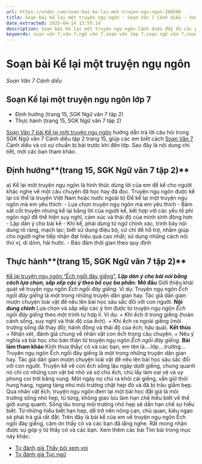 ```yaml
---
url: https://vndoc.com/soan-bai-ke-lai-mot-truyen-ngu-ngon-280596
title: Soạn bài Kể lại một truyện ngụ ngôn - Soạn Văn 7 Cánh diều - VnDoc.com
date_extracted: 2025-04-14 12:55:14
description: Soạn bài Kể lại một truyện ngụ ngôn Cánh diều đầy đủ các phần SGK Ngữ Văn 7 Cánh Diều tập 2, giúp các em dễ dàng chuẩn bị bài trước khi tới lớp.
keywords: soạn văn 7,văn 7,ngữ văn 7,soạn văn lớp 7,soạn ngữ văn 7,soan van 7,văn lớp 7,ngữ văn lớp 7,giải văn 7,soạn văn 7 tập 2,soạn văn lớp 7 tập 2,ngu van 7,Soạn bài Kể lại một truyện ngụ ngôn lớp 7,ngữ văn lớp 7 cánh diều,soạn văn 7 cánh diều,Kể lại một truyện ngụ ngôn,ngữ văn 7 cánh diều,soạn văn 7 Kể lại một truyện ngụ ngôn,văn 7 cánh diều,soan van 7 canh dieu
---
```


# Soạn bài Kể lại một truyện ngụ ngôn
 _Soạn Văn 7 Cánh diều_
## Soạn Kể lại một truyện ngụ ngôn lớp 7
  * Định hướng \(trang 15, SGK Ngữ văn 7 tập 2\)
  * Thực hành \(trang 15, SGK Ngữ văn 7 tập 2\)

[Soạn Văn 7 bài Kể lại một truyện ngụ ngôn](<https://vndoc.com/soan-bai-ke-lai-mot-truyen-ngu-ngon-280596>) hướng dẫn trả lời câu hỏi trong SGK Ngữ văn 7 Cánh diều tập 2 trang 15, giúp các em biết cách [Soạn Văn 7](<https://vndoc.com/ngu-van-7-tap-1-cd>) Cánh diều và có sự chuẩn bị bài trước khi đến lớp. Sau đây là nội dung chi tiết, mời các bạn tham khảo.
## **Định hướng****\(trang 15, SGK Ngữ văn 7 tập 2\)**
a\) Kể lại một truyện ngụ ngôn là hình thức dùng lời của em để kể cho người khác nghe về một câu chuyện đã học hay đã đọc. Truyện ngụ ngôn được kể lại có thể là truyện Việt Nam hoặc nước ngoài
b\) Để kể lại một truyện ngụ ngôn mà em yêu thích:
\- Lựa chọn truyện ngụ ngôn mà em yêu thích
\- Bám sát cốt truyện nhưng kể lại bằng lời của người kể, kết hợp với các yếu tố phi ngôn ngữ để thể hiện suy nghĩ, cảm xúc và thái độ của mình sinh động hơn
\- Lập dàn ý cho bài kể
\- Khi kể, phải dùng từ ngữ chính xác, trình bày nội dung rõ ràng, mạch lạc; biết sử dụng điệu bộ, cử chỉ để hỗ trợ, nhằm giúp cho người nghe tiếp nhận đạt hiệu quả cao nhất; sử dụng những cách nói thú vị, dí dỏm, hài hước.
\- Bảo đảm thời gian theo quy định
## **Thực hành****\(trang 15, SGK Ngữ văn 7 tập 2\)**
[Kể lại truyện ngụ ngôn “Ếch ngồi đáy giếng”.](<https://vndoc.com/ke-lai-truyen-ngu-ngon-ech-ngoi-day-gieng-281150>)
**_Lập dàn ý cho bài nói bằng cách lựa chọn, sắp xếp các ý theo bố cục ba phần:_**
**Mở đầu**
Giới thiệu khái quát về truyện ngụ ngôn _Ếch ngồi đáy giếng._
Ví dụ: Truyện ngụ ngôn _Ếch ngồi đáy giếng_ là một trong những truyện dân gian hay. Tác giả dân gian mượn chuyện loài vật để nêu lên bài học sâu sắc đối với con người.
**Nội dung chính**
Lựa chọn và sắp xếp các ý tìm được từ truyện ngụ ngôn _Ếch ngồi đáy giếng_ theo một trình tự hợp lí.
Ví dụ:
\+ Khi ếch ở trong giếng \(hoàn cảnh sống, suy nghĩ và thái độ của ếch\).
\+ Khi ếch ra ngoài giếng \(môi trường sống đã thay đổi; hành động và thái độ của ếch; hậu quả\).
**Kết thúc**
\+ Nhận xét, đánh giá chung về nhân vật con ếch trong câu chuyện.
\+ Nêu ý nghĩa và bài học cho bản thân từ truyện ngụ ngôn _Ếch ngồi đáy giếng_.
**Bài làm tham khảo**
Kính thưa thầy/ cô và các bạn, em tên là….lớp….trường…
Truyện ngụ ngôn Ếch ngồi đáy giếng là một trong những truyện dân gian hay. Tác giả dân gian mượn chuyện loài vật để nêu lên bài học sâu sắc đối với con người.
Truyện kể về con ếch sống lâu ngày dưới giếng, chung quanh nó chỉ có những con vật bé nhỏ và sợ chú ếch, chú lấy làm oai vệ và uy phong coi trời bằng vung. Một ngày nọ chú ra khỏi cái giếng, vẫn giữ thói hung hang, ngang tàng như môi trường chật hẹp đó và đã bị trâu giẫm bẹp.
Qua nhân vật ếch, truyện ngụ ngôn đem lại một bài học đắt giá là môi trường sống nhỏ hẹp, tù túng, không giao lưu làm hạn chế hiểu biết về thế giới xung quanh. Sống lâu trong môi trường nhỏ hẹp sẽ dần hạn chế sự hiểu biết. Từ những hiểu biết hạn hẹp, dễ trở nên nông cạn, chủ quan, kiêu ngạo sẽ phải trả giá rất đắt.
Trên đây là bài kể của em về truyện ngụ ngôn Ếch ngồi đáy giếng, cảm ơn thầy cô và các bạn đã lắng nghe. Rất mong nhận được sự góp ý từ thầy cô và các bạn.
Xem thêm các bài Tìm bài trong mục này khác:
  * [Tự đánh giá Thầy bói xem voi](</soan-bai-tu-danh-gia-thay-boi-xem-voi-280598>)
  * [Tự đánh giá Tục ngữ](</soan-bai-tu-danh-gia-tuc-ngu-280601>)

